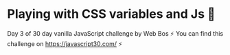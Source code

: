 # Playing with CSS variables and Js 🚀
Day 3 of 30 day vanilla JavaScript challenge by Web Bos ⚡
You can find this challenge on https://javascript30.com/ ⚡
